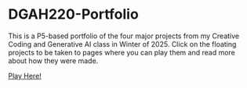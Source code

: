# DGAH220-Portfolio

This is a P5-based portfolio of the four major projects from my Creative Coding and Generative AI class in Winter of 2025. Click on the floating projects to be taken to pages where you can play them and read more about how they were made.

[Play Here!](http://giselen523.github.io/DGAH220-Portfolio)
